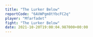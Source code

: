 ```yaml
---
title: "The Lurker Below"
reportCode: "6AVWPgm8tYbcFC2q"
player: "Mfarfadet"
fight: "The Lurker Below"
date: 2021-10-20T19:00:04.987000+00:00
---
```

